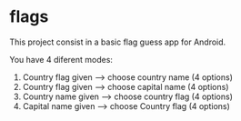# flags

This project consist in a basic flag guess app for Android.

You have 4 diferent modes:

1. Country flag given --> choose country name (4 options)
2. Country flag given --> choose capital name (4 options)
3. Country name given --> choose country flag (4 options)
4. Capital name given --> choose Country flag (4 options)
